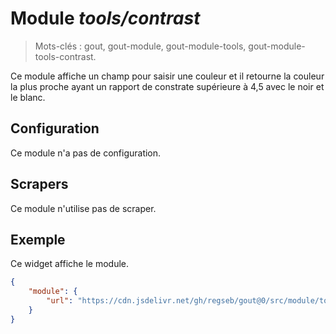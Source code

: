 # Module _tools/contrast_

> Mots-clés : gout, gout-module, gout-module-tools, gout-module-tools-contrast.

Ce module affiche un champ pour saisir une couleur et il retourne la couleur la
plus proche ayant un rapport de constrate supérieure à 4,5 avec le noir et le
blanc.

## Configuration

Ce module n'a pas de configuration.

## Scrapers

Ce module n'utilise pas de scraper.

## Exemple

Ce widget affiche le module.

```JSON
{
    "module": {
        "url": "https://cdn.jsdelivr.net/gh/regseb/gout@0/src/module/tools/conntrast/contrast.js"
    }
}
```
